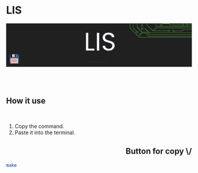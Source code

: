 # **LIS**

![header][Header]

<br>
<br>

## **How it use**

<br>

1) Copy the command.  
2) Paste it into the terminal.

<h2 align="right">Button for copy \/</h2>

``` bash
make
```

[Header]: ~for_readme/header.png
